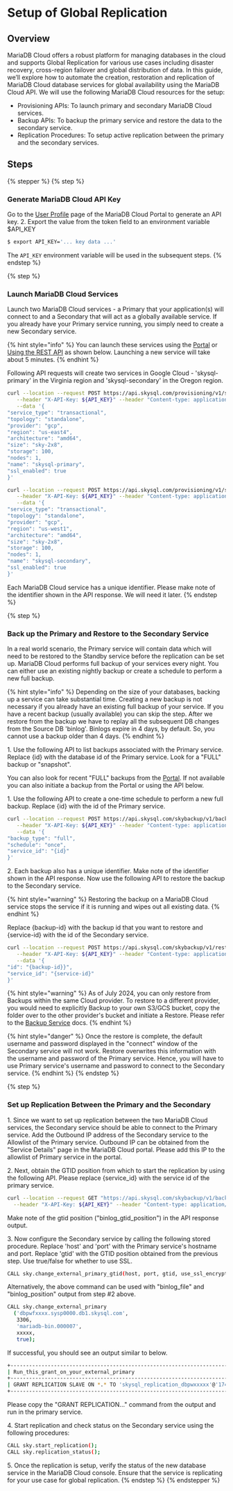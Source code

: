 # Setup of Global Replication

## Overview

MariaDB Cloud offers a robust platform for managing databases in the cloud and supports Global Replication for various use cases including disaster recovery, cross-region failover and global distribution of data. In this guide, we’ll explore how to automate the creation, restoration and replication of MariaDB Cloud database services for global availability using the MariaDB Cloud API. We will use the following MariaDB Cloud resources for the setup:

* Provisioning APIs: To launch primary and secondary MariaDB Cloud services.
* Backup APIs: To backup the primary service and restore the data to the secondary service.
* Replication Procedures: To setup active replication between the primary and the secondary services.

## Steps

{% stepper %}
{% step %}
### **Generate MariaDB Cloud API Key**

Go to the [User Profile](https://app.skysql.com/user-profile/api-keys/) page of the MariaDB Cloud Portal to generate an API key. 2. Export the value from the token field to an environment variable $API\_KEY

```bash
$ export API_KEY='... key data ...'
```

The `API_KEY` environment variable will be used in the subsequent steps.
{% endstep %}

{% step %}
### **Launch MariaDB Cloud Services**

Launch two MariaDB Cloud services - a Primary that your application(s) will connect to and a Secondary that will act as a globally available service. If you already have your Primary service running, you simply need to create a new Secondary service.

{% hint style="info" %}
You can launch these services using the [Portal](https://app.skysql.com) or [Using the REST API](../High%20Availability,%20DR/Launch%20DB%20using%20the%20REST%20API/) as shown below. Launching a new service will take about 5 minutes.
{% endhint %}

Following API requests will create two services in Google Cloud - 'skysql-primary' in the Virginia region and 'skysql-secondary' in the Oregon region.

```bash
curl --location --request POST https://api.skysql.com/provisioning/v1/services \
   --header "X-API-Key: ${API_KEY}" --header "Content-type: application/json" \
   --data '{
"service_type": "transactional",
"topology": "standalone",
"provider": "gcp",
"region": "us-east4",
"architecture": "amd64",
"size": "sky-2x8",
"storage": 100,
"nodes": 1,
"name": "skysql-primary",
"ssl_enabled": true
}'
```

```bash
curl --location --request POST https://api.skysql.com/provisioning/v1/services \
   --header "X-API-Key: ${API_KEY}" --header "Content-type: application/json" \
   --data '{
"service_type": "transactional",
"topology": "standalone",
"provider": "gcp",
"region": "us-west1",
"architecture": "amd64",
"size": "sky-2x8",
"storage": 100,
"nodes": 1,
"name": "skysql-secondary",
"ssl_enabled": true
}'
```

Each MariaDB Cloud service has a unique identifier. Please make note of the identifier shown in the API response. We will need it later.
{% endstep %}

{% step %}
### **Back up the Primary and Restore to the Secondary Service**

In a real world scenario, the Primary service will contain data which will need to be restored to the Standby service before the replication can be set up. MariaDB Cloud performs full backup of your services every night. You can either use an existing nightly backup or create a schedule to perform a new full backup.

{% hint style="info" %}
Depending on the size of your databases, backing up a service can take substantial time. Creating a new backup is not necessary if you already have an existing full backup of your service. If you have a recent backup (usually available) you can skip the step. After we restore from the backup we have to replay all the subsequent DB changes from the Source DB 'binlog'. Binlogs expire in 4 days, by default. So, you cannot use a backup older than 4 days.
{% endhint %}

1\. Use the following API to list backups associated with the Primary service. Replace {id} with the database id of the Primary service. Look for a "FULL" backup or "snapshot".

You can also look for recent "FULL" backups from the [Portal](https://app.skysql.com/backups/service-backups). If not available you can also initiate a backup from the Portal or using the API below.

1\. Use the following API to create a one-time schedule to perform a new full backup. Replace {id} with the id of the Primary service.

```bash
curl --location --request POST https://api.skysql.com/skybackup/v1/backups/schedules \
   --header "X-API-Key: ${API_KEY}" --header "Content-type: application/json" \
   --data '{
"backup_type": "full",
"schedule": "once",
"service_id": "{id}"
}'
```

2\. Each backup also has a unique identifier. Make note of the identifier shown in the API response. Now use the following API to restore the backup to the Secondary service.

{% hint style="warning" %}
Restoring the backup on a MariaDB Cloud service stops the service if it is running and wipes out all existing data.
{% endhint %}

Replace {backup-id} with the backup id that you want to restore and {service-id} with the id of the Secondary service.

```bash
curl --location --request POST https://api.skysql.com/skybackup/v1/restores \
   --header "X-API-Key: ${API_KEY}" --header "Content-type: application/json" \
   --data '{
"id": "{backup-id}}",
"service_id": "{service-id}"
}'
```

{% hint style="warning" %}
As of July 2024, you can only restore from Backups within the same Cloud provider. To restore to a different provider, you would need to explicitly Backup to your own S3/GCS bucket, copy the folder over to the other provider's bucket and initiate a Restore. Please refer to the [Backup Service](<../Backup and Restore/>) docs.
{% endhint %}

{% hint style="danger" %}
Once the restore is complete, the default username and password displayed in the "connect" window of the Secondary service will not work. Restore overwrites this information with the username and password of the Primary service. Hence, you will have to use Primary service's username and password to connect to the Secondary service.
{% endhint %}
{% endstep %}

{% step %}
### **Set up Replication Between the Primary and the Secondary**

1\. Since we want to set up replication between the two MariaDB Cloud services, the Secondary service should be able to connect to the Primary service. Add the Outbound IP address of the Secondary service to the Allowlist of the Primary service. Outbound IP can be obtained from the "Service Details" page in the MariaDB Cloud portal. Please add this IP to the allowlist of Primary service in the portal.

2\. Next, obtain the GTID position from which to start the replication by using the following API. Please replace {service\_id} with the service id of the primary service.

```bash
curl --location --request GET "https://api.skysql.com/skybackup/v1/backups?service_id={service_id}" \
  --header "X-API-Key: ${API_KEY}" --header "Content-type: application/json" | jq
```

Make note of the gtid position ("binlog\_gtid\_position") in the API response output.

3\. Now configure the Secondary service by calling the following stored procedure. Replace 'host' and 'port' with the Primary service's hostname and port. Replace 'gtid' with the GTID position obtained from the previous step. Use true/false for whether to use SSL.

```bash
CALL sky.change_external_primary_gtid(host, port, gtid, use_ssl_encryption);
```

Alternatively, the above command can be used with "binlog\_file" and "binlog\_position" output from step #2 above.

```bash
CALL sky.change_external_primary
  ('dbpwfxxxx.sysp0000.db1.skysql.com',
   3306,
   'mariadb-bin.000007',
   xxxxx,
   true);
```

If successful, you should see an output similar to below.

```bash
+-----------------------------------------------------------------------------------------------------------------------------------------+
| Run_this_grant_on_your_external_primary                                                                                                 |
+-----------------------------------------------------------------------------------------------------------------------------------------+
| GRANT REPLICATION SLAVE ON *.* TO 'skysql_replication_dbpwxxxxx'@'174.x.x.x' IDENTIFIED BY 'xxxxxxxxxx'; |
+-----------------------------------------------------------------------------------------------------------------------------------------+
```

Please copy the "GRANT REPLICATION..." command from the output and run in the primary service.

4\. Start replication and check status on the Secondary service using the following procedures:

```bash
CALL sky.start_replication();
CALL sky.replication_status();
```

5\. Once the replication is setup, verify the status of the new database service in the MariaDB Cloud console. Ensure that the service is replicating for your use case for global replication.
{% endstep %}
{% endstepper %}
